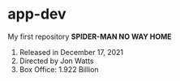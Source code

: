 # app-dev
My first repository
**SPIDER-MAN NO WAY HOME**
1. Released in December 17, 2021
2. Directed by Jon Watts
3. Box Office: 1.922 Billion
